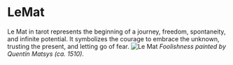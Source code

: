 # LeMat
Le Mat in tarot represents the beginning of a journey, freedom, spontaneity, and infinite potential. It symbolizes the courage to embrace the unknown, trusting the present, and letting go of fear.
![Le Mat](https://en.wikipedia.org/wiki/The_Fool_(tarot_card)#/media/File:Quentin_Massys_030.jpg)
*Foolishness painted by Quentin Matsys (ca. 1510).*
